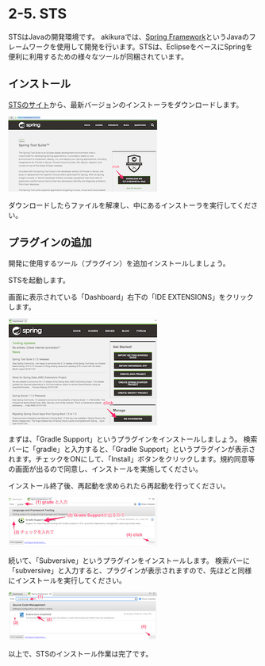 # 2-5. STS
STSはJavaの開発環境です。
akikuraでは、[Spring Framework](http://projects.spring.io/spring-framework/)というJavaのフレームワークを使用して開発を行います。STSは、EclipseをベースにSpringを便利に利用するための様々なツールが同梱されています。

## インストール
[STSのサイト](https://spring.io/tools/sts)から、最新バージョンのインストーラをダウンロードします。

![STSサイト](../images/image-02-0003.png)

ダウンロードしたらファイルを解凍し、中にあるインストーラを実行してください。

## プラグインの追加
開発に使用するツール（プラグイン）を追加インストールしましょう。


STSを起動します。

画面に表示されている「Dashboard」右下の「IDE EXTENSIONS」をクリックします。

![Dashboard](../images/image-02-0004.png)


まずは、「Gradle Support」というプラグインをインストールしましょう。
検索バーに「gradle」と入力すると、「Gradle Support」というプラグインが表示されます。チェックをONにして、「Install」ボタンをクリックします。規約同意等の画面が出るので同意し、インストールを実施してください。

インストール終了後、再起動を求められたら再起動を行ってください。

![gradle support](../images/image-02-0005.png)

続いて、「Subversive」というプラグインをインストールします。
検索バーに「subversive」と入力すると、プラグインが表示されますので、先ほどと同様にインストールを実行してください。

![subversive](../images/image-02-0006.png)

以上で、STSのインストール作業は完了です。